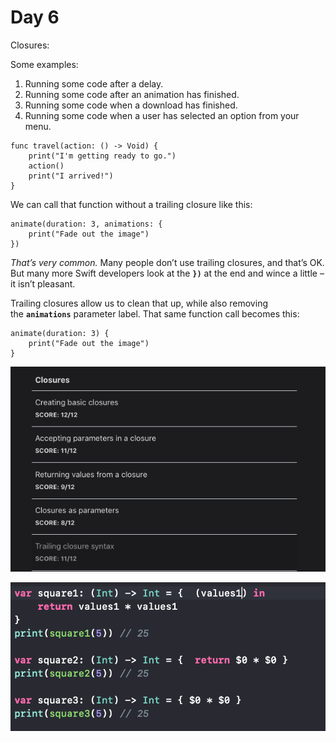 # Day 6

Closures:

Some examples:

1. Running some code after a delay.
2. Running some code after an animation has finished.
3. Running some code when a download has finished.
4. Running some code when a user has selected an option from your menu.

```
func travel(action: () -> Void) {
    print("I'm getting ready to go.")
    action()
    print("I arrived!")
}
```

We can call that function without a trailing closure like this:

```
animate(duration: 3, animations: {
    print("Fade out the image")
})
```

*That’s very common.* Many people don’t use trailing closures, and that’s OK. But many more Swift developers look at the **`})`** at the end and wince a little – it isn’t pleasant.

Trailing closures allow us to clean that up, while also removing the **`animations`** parameter label. That same function call becomes this:

```
animate(duration: 3) {
    print("Fade out the image")
}
```

![Untitled](Day%206%206b272ee7d05a4ec48530bcf0a47e8677/Untitled.png)

![Untitled](Day%206%206b272ee7d05a4ec48530bcf0a47e8677/Untitled%201.png)